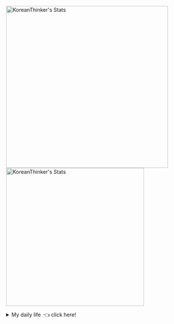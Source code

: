 <p  >
  <a target="_blank" href="https://github-readme-stats.vercel.app/api/wakatime?username=KoreanThinker&layout=compact&theme=dark&hide_border=true&langs_count=32" >
    <img width="440px"  src="https://github-readme-stats.vercel.app/api/wakatime?username=KoreanThinker&layout=compact&theme=dark&hide_border=true&langs_count=6" alt="KoreanThinker's Stats" /> 
  </a>
    <img width="375px" src="https://github-readme-stats.vercel.app/api?username=KoreanThinker&theme=dark&hide_border=true&count_private=true" alt="KoreanThinker's Stats" />
</p>
<details>
<summary>My daily life 👈 click here!</summary>
 
    
<!--START_SECTION:waka-->
**I'm a Night 🦉** 

```text
🌞 Morning    18 commits     ░░░░░░░░░░░░░░░░░░░░░░░░░   1.65% 
🌆 Daytime    389 commits    █████████░░░░░░░░░░░░░░░░   35.72% 
🌃 Evening    591 commits    █████████████░░░░░░░░░░░░   54.27% 
🌙 Night      91 commits     ██░░░░░░░░░░░░░░░░░░░░░░░   8.36%

```
📅 **I'm Most Productive on Monday** 

```text
Monday       188 commits    ████░░░░░░░░░░░░░░░░░░░░░   17.26% 
Tuesday      167 commits    ███░░░░░░░░░░░░░░░░░░░░░░   15.34% 
Wednesday    187 commits    ████░░░░░░░░░░░░░░░░░░░░░   17.17% 
Thursday     179 commits    ████░░░░░░░░░░░░░░░░░░░░░   16.44% 
Friday       149 commits    ███░░░░░░░░░░░░░░░░░░░░░░   13.68% 
Saturday     123 commits    ██░░░░░░░░░░░░░░░░░░░░░░░   11.29% 
Sunday       96 commits     ██░░░░░░░░░░░░░░░░░░░░░░░   8.82%

```


📊 **This Week I Spent My Time On** 

```text
⌚︎ Time Zone: Asia/Seoul

🐱‍💻 Projects: 
pires                    12 hrs 12 mins      ████████████░░░░░░░░░░░░░   50.86% 
gilberto                 4 hrs 21 mins       ████░░░░░░░░░░░░░░░░░░░░░   18.19% 
front                    4 hrs 3 mins        ████░░░░░░░░░░░░░░░░░░░░░   16.88% 
FrontEnd                 3 hrs 15 mins       ███░░░░░░░░░░░░░░░░░░░░░░   13.58% 
FrontEndTemp             4 mins              ░░░░░░░░░░░░░░░░░░░░░░░░░   0.32%

```


 Last Updated on 05/11/2021
<!--END_SECTION:waka-->
</details>
